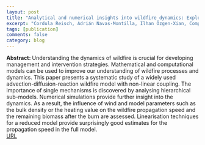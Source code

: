 ```yaml
---
layout: post
title: "Analytical and numerical insights into wildfire dynamics: Exploring the advection-diffusion-reaction model"
excerpt: "Cordula Reisch, Adrián Navas-Montilla, Ilhan Özgen-Xian, Computers & Mathematics with Applicationn, 158, 179-198 (2024)"
tags: [publication]
comments: false
category: blog
---
```


<b>Abstract: </b>Understanding the dynamics of wildfire is crucial for developing management and intervention strategies. Mathematical and computational models can be used to improve our understanding of wildfire processes and dynamics. This paper presents a systematic study of a widely used advection-diffusion-reaction wildfire model with non-linear coupling. The importance of single mechanisms is discovered by analysing hierarchical sub-models. Numerical simulations provide further insight into the dynamics. As a result, the influence of wind and model parameters such as the bulk density or the heating value on the wildfire propagation speed and the remaining biomass after the burn are assessed. Linearisation techniques for a reduced model provide surprisingly good estimates for the propagation speed in the full model.<br>
<a href="https://doi.org/10.1016/j.camwa.2024.01.024">URL</a>

